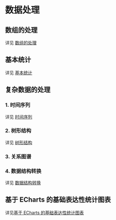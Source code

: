 # 数据处理

## 数组的处理

详见 [数组的处理](./array.md)

## 基本统计

详见 [基本统计](./basic.md)

## 复杂数据的处理

### 1. 时间序列

详见 [时间序列](./time-series.md)

### 2. 树形结构

详见 [树形结构](./tree.md)

### 3. 关系图谱

### 4. 数据结构转换

详见 [数据结构转换](./dataset-transition.md)

## 基于 ECharts 的基础表达性统计图表

详见[基于 ECharts 的基础表达性统计图表](./ECharts-based-basic-charts.md)
